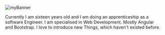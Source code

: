 ![myBanner](https://github.com/svenmaerki/images/blob/main/banner.png)

Currently I am sixteen years old and I am doing an apprenticeship as a software Engineer. I am specialised in Web Development. Mostly Angular and Bootstrap.
I love to introduce new Things, which haven't existed before.
